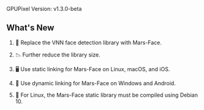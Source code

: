 GPUPixel Version: v1.3.0-beta
## What's New

1. 🔄 Replace the VNN face detection library with Mars-Face.

2. 📉 Further reduce the library size.

3. 🖥️ Use static linking for Mars-Face on Linux, macOS, and iOS.

4. 📱 Use dynamic linking for Mars-Face on Windows and Android.

5. 🐧 For Linux, the Mars-Face static library must be compiled using Debian 10.
